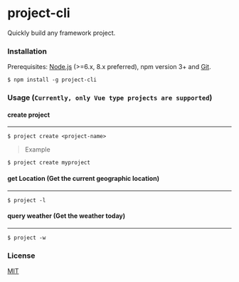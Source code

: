 # project-cli
Quickly build any framework project.


### Installation
Prerequisites: [Node.js](https://nodejs.org/en/) (>=6.x, 8.x preferred), npm version 3+ and [Git](https://git-scm.com/).
```
$ npm install -g project-cli
```

### Usage (`Currently, only Vue type projects are supported`)

#### create project
---

```
$ project create <project-name>
```

> Example 

```
$ project create myproject
```

#### get Location (Get the current geographic location)
---

```
$ project -l
```

#### query weather (Get the weather today)
---

```
$ project -w 
```

### License
[MIT](http://opensource.org/licenses/MIT)